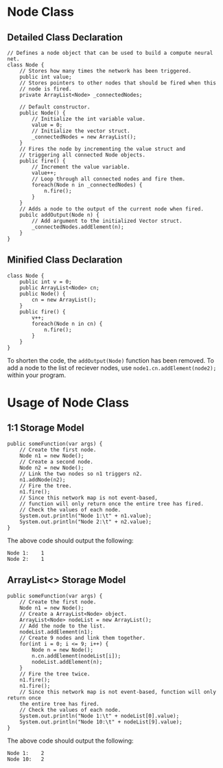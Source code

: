 # Node Class

## Detailed Class Declaration

```
// Defines a node object that can be used to build a compute neural net.
class Node {
    // Stores how many times the network has been triggered.
    public int value;
    // Stores pointers to other nodes that should be fired when this
    // node is fired.
    private ArrayList<Node> _connectedNodes;

    // Default constructor.
    public Node() {
        // Initialize the int variable value.
        value = 0;
        // Initialize the vector struct.
        _connectedNodes = new ArrayList();
    }
    // Fires the node by incrementing the value struct and
    // triggering all connected Node objects.
    public fire() {
        // Increment the value variable.
        value++;
        // Loop through all connected nodes and fire them.
        foreach(Node n in _connectedNodes) {
            n.fire();
        }
    }
    // Adds a node to the output of the current node when fired.
    pubilc addOutput(Node n) {
        // Add argument to the initialized Vector struct.
        _connectedNodes.addElement(n);
    }
}
```

## Minified Class Declaration

```
class Node {
    public int v = 0;
    public ArrayList<Node> cn;
    public Node() {
        cn = new ArrayList();
    }
    public fire() {
        v++;
        foreach(Node n in cn) {
            n.fire();
        }
    }
}
```
To shorten the code, the `addOutput(Node)` function has been removed. To add a node to the list of reciever nodes, use `node1.cn.addElement(node2);` within your program.

# Usage of Node Class

## 1:1 Storage Model

```
public someFunction(var args) {
    // Create the first node.
    Node n1 = new Node();
    // Create a second node.
    Node n2 = new Node();
    // Link the two nodes so n1 triggers n2.
    n1.addNode(n2);
    // Fire the tree.
    n1.fire();
    // Since this network map is not event-based,
    // function will only return once the entire tree has fired.
    // Check the values of each node.
    System.out.println("Node 1:\t" + n1.value);
    System.out.println("Node 2:\t" + n2.value);
}
```

The above code should output the following:

```
Node 1:    1
Node 2:    1
```

## ArrayList<> Storage Model

```
public someFunction(var args) {
    // Create the first node.
    Node n1 = new Node();
    // Create a ArrayList<Node> object.
    ArrayList<Node> nodeList = new ArrayList();
    // Add the node to the list.
    nodeList.addElement(n1);
    // Create 9 nodes and link them together.
    for(int i = 0; i <= 9; i++) {
        Node n = new Node();
        n.cn.addElement(nodeList[i]);
        nodeList.addElement(n);
    }
    // Fire the tree twice.
    n1.fire();
    n1.fire();
    // Since this network map is not event-based, function will only return once
    the entire tree has fired.
    // Check the values of each node.
    System.out.println("Node 1:\t" + nodeList[0].value);
    System.out.println("Node 10:\t" + nodeList[9].value);
}
```

The above code should output the following:

```
Node 1:    2
Node 10:   2
```
